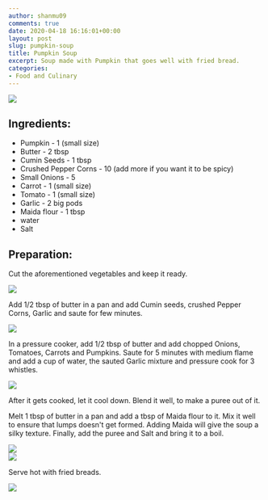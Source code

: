```yaml
---
author: shanmu09
comments: true
date: 2020-04-18 16:16:01+00:00
layout: post
slug: pumpkin-soup
title: Pumpkin Soup
excerpt: Soup made with Pumpkin that goes well with fried bread.
categories:
- Food and Culinary
---
```



<div class="div-portrait">
	<img src="https://raw.githubusercontent.com/bbalakriz/bbalakriz.github.io/master/images/pumpkin-soup/pumpkin-soup-cover.jpg"  class="img-cover"/>
</div>
<p/>









## Ingredients:







  * Pumpkin - 1 (small size)
  * Butter - 2 tbsp
  * Cumin Seeds  - 1 tbsp
  * Crushed Pepper Corns - 10 (add more if you want it to be spicy)
  * Small Onions - 5
  * Carrot - 1 (small size)
  * Tomato - 1 (small size)
  * Garlic - 2 big pods
  * Maida flour - 1 tbsp
  * water
  * Salt






## Preparation:







Cut the aforementioned vegetables and keep it ready.

<div>
	<img src="https://raw.githubusercontent.com/bbalakriz/bbalakriz.github.io/master/images/pumpkin-soup/pumpkin-soup-1.jpg"  class="img-rounded-corner-body"/>
</div>
<p/>



Add 1/2 tbsp of butter in a pan and add Cumin seeds, crushed Pepper Corns, Garlic and saute for few minutes.


<div>
	<img src="https://raw.githubusercontent.com/bbalakriz/bbalakriz.github.io/master/images/pumpkin-soup/pumpkin-soup-2.jpg"  class="img-rounded-corner-body"/>
</div>
<p/>



In a pressure cooker, add 1/2 tbsp of butter and add chopped Onions, Tomatoes, Carrots and Pumpkins. Saute for 5 minutes with medium flame and add a cup of water, the sauted Garlic mixture and pressure cook for 3 whistles.



<div>
	<img src="https://raw.githubusercontent.com/bbalakriz/bbalakriz.github.io/master/images/pumpkin-soup/pumpkin-soup-3.jpg"  class="img-rounded-corner-body"/>
</div>
<p/>


After it gets cooked, let it cool down. Blend it well, to make a puree out of it.







Melt 1 tbsp of butter in a pan and add a tbsp of Maida flour to it. Mix it well to ensure that  lumps doesn't get formed. Adding Maida will give the soup a silky texture. Finally, add the puree and Salt and bring it to a boil.  



<div class="img-row">
     <div class="img-column">
	<img src="https://raw.githubusercontent.com/bbalakriz/bbalakriz.github.io/master/images/pumpkin-soup/pumpkin-soup-4.jpg"  class="img-rounded-corner-sbs" />
     </div>
     <div class="img-column">
	<img src="https://raw.githubusercontent.com/bbalakriz/bbalakriz.github.io/master/images/pumpkin-soup/pumpkin-soup-5.jpg" class="img-rounded-corner-sbs" />
         </div>
</div>
<p/>




Serve hot with fried breads.




<div>
	<img src="https://raw.githubusercontent.com/bbalakriz/bbalakriz.github.io/master/images/pumpkin-soup/pumpkin-soup-6.jpg"  class="img-rounded-corner-end"/>
</div>

<p/><br>
